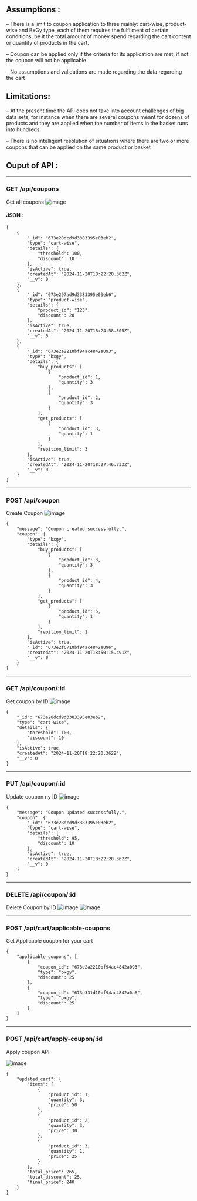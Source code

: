 ## Assumptions :
– There is a limit to coupon application to three mainly: cart-wise, product-wise and BxGy type, each of them requires the fulfilment of certain conditions, be it the total amount of money spend regarding the cart content or quantity of products in the cart.

– Coupon can be applied  only if the criteria for its application are met, if not the coupon will not be applicable.

– No assumptions and validations are made regarding the data regarding the cart 


## Limitations:
– At the present time the API does not take into account challenges of big data sets, for instance when there are several coupons meant for dozens of products and they are applied when the number of items in the basket runs into hundreds.

– There is no intelligent resolution of situations where there are two or more coupons that can be applied on the same product or basket

## Ouput of API  :
***

### GET /api/coupons 
Get all coupons 
![image](https://github.com/user-attachments/assets/2724d042-ef81-40fa-ba41-7b0839a3bb78) 
#### JSON : 
```
[
    {
        "_id": "673e28dcd9d3383395e03eb2",
        "type": "cart-wise",
        "details": {
            "threshold": 100,
            "discount": 10
        },
        "isActive": true,
        "createdAt": "2024-11-20T18:22:20.362Z",
        "__v": 0
    },
    {
        "_id": "673e297ad9d3383395e03eb6",
        "type": "product-wise",
        "details": {
            "product_id": "123",
            "discount": 20
        },
        "isActive": true,
        "createdAt": "2024-11-20T18:24:58.505Z",
        "__v": 0
    },
    {
        "_id": "673e2a2210bf94ac4842a093",
        "type": "bxgy",
        "details": {
            "buy_products": [
                {
                    "product_id": 1,
                    "quantity": 3
                },
                {
                    "product_id": 2,
                    "quantity": 3
                }
            ],
            "get_products": [
                {
                    "product_id": 3,
                    "quantity": 1
                }
            ],
            "repition_limit": 3
        },
        "isActive": true,
        "createdAt": "2024-11-20T18:27:46.733Z",
        "__v": 0
    }
]
```

***

### POST /api/coupon
Create Coupon 
![image](https://github.com/user-attachments/assets/2571eff3-af6e-41f5-81f3-13d6b841212b)

```
{
    "message": "Coupon created successfully.",
    "coupon": {
        "type": "bxgy",
        "details": {
            "buy_products": [
                {
                    "product_id": 3,
                    "quantity": 3
                },
                {
                    "product_id": 4,
                    "quantity": 3
                }
            ],
            "get_products": [
                {
                    "product_id": 5,
                    "quantity": 1
                }
            ],
            "repition_limit": 1
        },
        "isActive": true,
        "_id": "673e2f6710bf94ac4842a096",
        "createdAt": "2024-11-20T18:50:15.491Z",
        "__v": 0
    }
}
```

***

### GET /api/coupon/:id 
Get coupon by ID 
![image](https://github.com/user-attachments/assets/f65e15cc-d2df-41d4-a509-8699b90ad805)

```
{
    "_id": "673e28dcd9d3383395e03eb2",
    "type": "cart-wise",
    "details": {
        "threshold": 100,
        "discount": 10
    },
    "isActive": true,
    "createdAt": "2024-11-20T18:22:20.362Z",
    "__v": 0
}
```

***

### PUT /api/coupon/:id
Update coupon ny ID 
![image](https://github.com/user-attachments/assets/7e335449-6f51-4673-8f88-480565aace14)

```
{
    "message": "Coupon updated successfully.",
    "coupon": {
        "_id": "673e28dcd9d3383395e03eb2",
        "type": "cart-wise",
        "details": {
            "threshold": 95,
            "discount": 10
        },
        "isActive": true,
        "createdAt": "2024-11-20T18:22:20.362Z",
        "__v": 0
    }
}
```

***

### DELETE /api/coupon/:id 
Delete Coupon by ID 
![image](https://github.com/user-attachments/assets/0554c29b-4b77-45d5-98dc-0396d8b93bc9)
![image](https://github.com/user-attachments/assets/b617a406-d3e5-4876-af52-e39df0b07201)

***

### POST /api/cart/applicable-coupons 
Get Applicable coupon for your cart 

```
{
    "applicable_coupons": [
        {
            "coupon_id": "673e2a2210bf94ac4842a093",
            "type": "bxgy",
            "discount": 25
        },
        {
            "coupon_id": "673e331d10bf94ac4842a0a6",
            "type": "bxgy",
            "discount": 25
        }
    ]
}
```

***

### POST /api/cart/apply-coupon/:id 

Apply coupon API 

![image](https://github.com/user-attachments/assets/a77a2442-c131-4ef2-9cab-f8165515f4ea)

```
{
    "updated_cart": {
        "items": [
            {
                "product_id": 1,
                "quantity": 3,
                "price": 50
            },
            {
                "product_id": 2,
                "quantity": 3,
                "price": 30
            },
            {
                "product_id": 3,
                "quantity": 1,
                "price": 25
            }
        ],
        "total_price": 265,
        "total_discount": 25,
        "final_price": 240
    }
}
```





